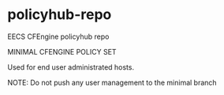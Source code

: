 # policyhub-repo
EECS CFEngine policyhub repo

MINIMAL CFENGINE POLICY SET

Used for end user administrated hosts.

NOTE: Do not push any user management to the minimal branch
